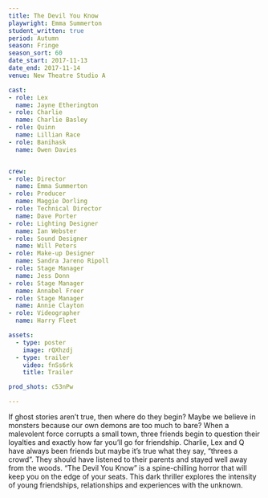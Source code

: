 ```yaml
---
title: The Devil You Know
playwright: Emma Summerton
student_written: true
period: Autumn
season: Fringe
season_sort: 60
date_start: 2017-11-13
date_end: 2017-11-14
venue: New Theatre Studio A

cast:
- role: Lex
  name: Jayne Etherington
- role: Charlie
  name: Charlie Basley
- role: Quinn
  name: Lillian Race
- role: Banihask
  name: Owen Davies


crew:
- role: Director
  name: Emma Summerton
- role: Producer
  name: Maggie Dorling
- role: Technical Director
  name: Dave Porter
- role: Lighting Designer
  name: Ian Webster
- role: Sound Designer
  name: Will Peters
- role: Make-up Designer
  name: Sandra Jareno Ripoll
- role: Stage Manager
  name: Jess Donn
- role: Stage Manager
  name: Annabel Freer
- role: Stage Manager
  name: Annie Clayton
- role: Videographer
  name: Harry Fleet

assets:
  - type: poster
    image: rQXhzdj
  - type: trailer
    video: fnSs6rk
    title: Trailer

prod_shots: c53nPw

---
```


If ghost stories aren’t true, then where do they begin?
Maybe we believe in monsters because our own demons are too much to bare?
When a malevolent force corrupts a small town, three friends begin to question their loyalties and exactly how far you’ll go for friendship. Charlie, Lex and Q have always been friends but maybe it’s true what they say, “threes a crowd”. They should have listened to their parents and stayed well away from the woods.
“The Devil You Know” is a spine-chilling horror that will keep you on the edge of your seats. This dark thriller explores the intensity of young friendships, relationships and experiences with the unknown.
